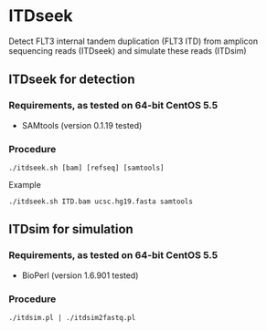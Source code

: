 ITDseek
=======
Detect FLT3 internal tandem duplication (FLT3 ITD) from amplicon sequencing reads (ITDseek) and simulate these reads (ITDsim)

ITDseek for detection
---------------------
### Requirements, as tested on 64-bit CentOS 5.5
* SAMtools (version 0.1.19 tested)

### Procedure
```
./itdseek.sh [bam] [refseq] [samtools]
```

Example
```
./itdseek.sh ITD.bam ucsc.hg19.fasta samtools
```


ITDsim for simulation
---------------------
### Requirements, as tested on 64-bit CentOS 5.5
* BioPerl (version 1.6.901 tested)

### Procedure
```
./itdsim.pl | ./itdsim2fastq.pl
```
